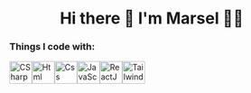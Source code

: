 <h1 align='center'>
  Hi there 👋 I'm Marsel 👨‍💻
</h1>
<h3>Things I code with:</h3>
<div style="display: flex;">
  <a href="https://ru.wikipedia.org/wiki/C_Sharp" target="_blank" rel="noopener noreferrer nofollow">
    <img alt="CSharp" src="https://raw.githubusercontent.com/marwin1991/profile-technology-icons/refs/heads/main/icons/c%23.png" width="40">
  </a>
  <a href="https://ru.wikipedia.org/wiki/HTML" target="_blank" rel="noopener noreferrer nofollow">
    <img alt="Html" src="https://raw.githubusercontent.com/marwin1991/profile-technology-icons/refs/heads/main/icons/html.png" width="40">
  </a>
  <a href="https://en.wikipedia.org/wiki/CSS" target="_blank" rel="noopener noreferrer nofollow">
    <img alt="Css" src="https://raw.githubusercontent.com/marwin1991/profile-technology-icons/refs/heads/main/icons/css.png" width="40">
  </a>
  <a href="https://simple.wikipedia.org/wiki/JavaScript" target="_blank" rel="noopener noreferrer nofollow">
    <img alt="JavaScript" src="https://raw.githubusercontent.com/marwin1991/profile-technology-icons/refs/heads/main/icons/javascript.png" width="40">
  </a>
  <a href="https://en.wikipedia.org/wiki/React" target="_blank" rel="noopener noreferrer nofollow">
    <img alt="ReactJS" src="https://raw.githubusercontent.com/marwin1991/profile-technology-icons/refs/heads/main/icons/react.png" width="40">
  </a>
  <a href="https://en.wikipedia.org/wiki/TailwindCSS" target="_blank" rel="noopener noreferrer nofollow">
    <img alt="TailwindCss" src="https://raw.githubusercontent.com/marwin1991/profile-technology-icons/refs/heads/main/icons/tailwind_css.png" width="40">
  </a>
</div>
